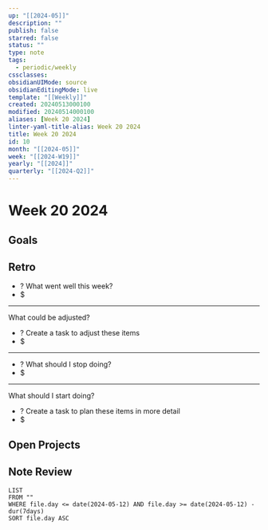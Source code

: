 ```yaml
---
up: "[[2024-05]]"
description: ""
publish: false
starred: false
status: ""
type: note
tags:
  - periodic/weekly
cssclasses: 
obsidianUIMode: source
obsidianEditingMode: live
template: "[[Weekly]]"
created: 20240513000100
modified: 20240514000100
aliases: [Week 20 2024]
linter-yaml-title-alias: Week 20 2024
title: Week 20 2024
id: 10
month: "[[2024-05]]"
week: "[[2024-W19]]"
yearly: "[[2024]]"
quarterly: "[[2024-Q2]]"
---
```


# Week 20 2024

## Goals


## Retro

- ? What went well this week?
- $


---

What could be adjusted?

- ? Create a task to adjust these items
- $

---

- ? What should I stop doing?
- $


---

What should I start doing?

- ? Create a task to plan these items in more detail
- $

## Open Projects

## Note Review

```
LIST
FROM ""
WHERE file.day <= date(2024-05-12) AND file.day >= date(2024-05-12) - dur(7days)
SORT file.day ASC
```
